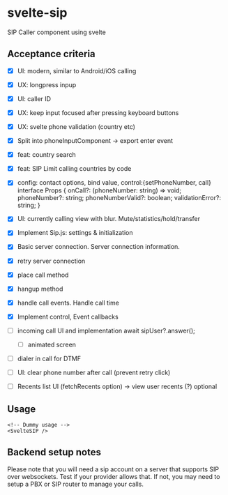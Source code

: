 # svelte-sip

SIP Caller component using svelte

## Acceptance criteria
+ [x] UI: modern, similar to Android/iOS calling
+ [x] UX: longpress inpup
+ [x] UI: caller ID
+ [x] UX: keep input focused after pressing keyboard buttons
+ [x] UX: svelte phone validation (country etc)
+ [x] Split into phoneInputComponent -> export enter event
+ [x] feat: country search
+ [x] feat: SIP Limit calling countries by code
+ [x] config: contact options, bind value, control:{setPhoneNumber, call}
    interface Props {
        onCall?: (phoneNumber: string) => void;
        phoneNumber?: string;
        phoneNumberValid?: boolean;
        validationError?: string;
    }
+ [x] UI: currently calling view with blur. Mute/statistics/hold/transfer
+ [x] Implement Sip.js: settings & initialization
+ [x] Basic server connection. Server connection information.
+ [x] retry server connection
+ [x] place call method
+ [x] hangup method
+ [x] handle call events. Handle call time
+ [x] Implement control, Event callbacks

+ [ ] incoming call UI and implementation
        await sipUser?.answer();
    + [ ] animated screen

+ [ ] dialer in call for DTMF

+ [ ] UI: clear phone number after call (prevent retry click)
+ [ ] Recents list UI (fetchRecents option) -> view user recents (?) optional

## Usage

```svelte
<!-- Dummy usage -->
<SvelteSIP />
```

## Backend setup notes
Please note that you will need a sip account on a server that supports SIP over websockets. Test if your provider allows that. If not, you may need to setup a PBX or SIP router to manage your calls.